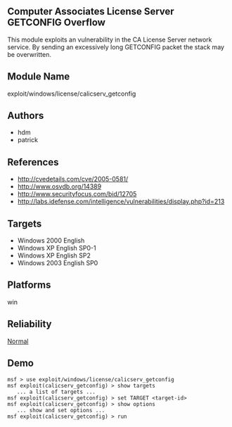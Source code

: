 ## Computer Associates License Server GETCONFIG Overflow

This module exploits an vulnerability in the CA License 
Server network service. By sending an excessively long 
GETCONFIG packet the stack may be overwritten.


## Module Name
exploit/windows/license/calicserv_getconfig

## Authors
* hdm
* patrick


## References
* http://cvedetails.com/cve/2005-0581/
* http://www.osvdb.org/14389
* http://www.securityfocus.com/bid/12705
* http://labs.idefense.com/intelligence/vulnerabilities/display.php?id=213



## Targets
* Windows 2000 English
* Windows XP English SP0-1
* Windows XP English SP2
* Windows 2003 English SP0


## Platforms
win

## Reliability
[Normal](https://github.com/rapid7/metasploit-framework/wiki/Exploit-Ranking)

## Demo

```
msf > use exploit/windows/license/calicserv_getconfig
msf exploit(calicserv_getconfig) > show targets
   ... a list of targets ...
msf exploit(calicserv_getconfig) > set TARGET <target-id>
msf exploit(calicserv_getconfig) > show options
   ... show and set options ...
msf exploit(calicserv_getconfig) > run
```
    
    